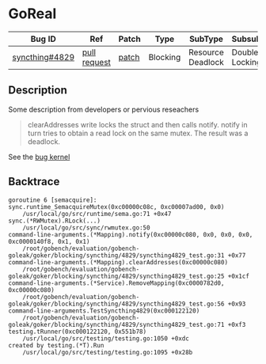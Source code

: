
# GoReal

| Bug ID|  Ref | Patch | Type | SubType | SubsubType |
| ----  | ---- | ----  | ---- | ---- | ---- |
|[syncthing#4829]|[pull request]|[patch]| Blocking | Resource Deadlock | Double Locking |

[syncthing#4829]:(syncthing4829_test.go)
[patch]:https://github.com/syncthing/syncthing/pull/4829/files
[pull request]:https://github.com/syncthing/syncthing/pull/4829
 
## Description

Some description from developers or pervious reseachers

> clearAddresses write locks the struct and then calls notify. notify in turn tries to 
> obtain a read lock on the same mutex. The result was a deadlock. 

See the [bug kernel](../../../../goker/blocking/syncthing/4829/README.md)

## Backtrace

```
goroutine 6 [semacquire]:
sync.runtime_SemacquireMutex(0xc00000c08c, 0xc00007ad00, 0x0)
	/usr/local/go/src/runtime/sema.go:71 +0x47
sync.(*RWMutex).RLock(...)
	/usr/local/go/src/sync/rwmutex.go:50
command-line-arguments.(*Mapping).notify(0xc00000c080, 0x0, 0x0, 0x0, 0xc0000140f8, 0x1, 0x1)
	/root/gobench/evaluation/gobench-goleak/goker/blocking/syncthing/4829/syncthing4829_test.go:31 +0x77
command-line-arguments.(*Mapping).clearAddresses(0xc00000c080)
	/root/gobench/evaluation/gobench-goleak/goker/blocking/syncthing/4829/syncthing4829_test.go:25 +0x1cf
command-line-arguments.(*Service).RemoveMapping(0xc0000782d0, 0xc00000c080)
	/root/gobench/evaluation/gobench-goleak/goker/blocking/syncthing/4829/syncthing4829_test.go:56 +0x93
command-line-arguments.TestSyncthing4829(0xc000122120)
	/root/gobench/evaluation/gobench-goleak/goker/blocking/syncthing/4829/syncthing4829_test.go:71 +0xf3
testing.tRunner(0xc000122120, 0x551b78)
	/usr/local/go/src/testing/testing.go:1050 +0xdc
created by testing.(*T).Run
	/usr/local/go/src/testing/testing.go:1095 +0x28b
```

